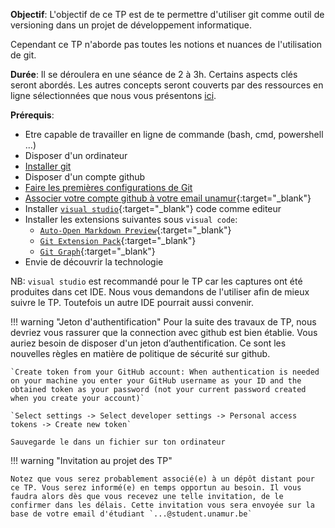 
**Objectif**: L'objectif de ce TP est de te permettre d'utiliser git comme outil de versioning dans un projet de développement informatique.

Cependant ce TP n'aborde pas toutes les notions et nuances de l'utilisation de git.

**Durée**: Il se déroulera en une séance de 2 à 3h. Certains aspects clés seront abordés. Les autres concepts seront couverts par des ressources en ligne sélectionnées que nous vous présentons [ici](../../frameworks/git/index.md#autres-ressources).

**Prérequis**:

- Etre capable de travailler en ligne de commande (bash, cmd, powershell ...)
- Disposer d'un ordinateur
- [Installer git](../../frameworks/git/index.md#installation-et-configuration)
- Disposer d'un compte github
- [Faire les premières configurations de Git](../../frameworks/git/index.md#installation-et-configuration)
- [Associer votre compte github à votre email unamur](../../ressources/Inscription_Github.pdf){:target="_blank"}
- Installer [`visual studio`](https://code.visualstudio.com/){:target="_blank"} code comme editeur
- Installer les extensions suivantes sous `visual code`:
    - [`Auto-Open Markdown Preview`](https://marketplace.visualstudio.com/items?itemName=hnw.vscode-auto-open-markdown-preview){:target="_blank"}
    -  [`Git Extension Pack`](https://marketplace.visualstudio.com/items?itemName=donjayamanne.git-extension-pack){:target="_blank"}
    -  [`Git Graph`](https://marketplace.visualstudio.com/items?itemName=mhutchie.git-graph){:target="_blank"} 
- Envie de découvrir la technologie

NB: `visual studio` est recommandé pour le TP car les captures ont été produites dans cet IDE. Nous vous demandons de l'utiliser afin de mieux suivre le TP. Toutefois un autre IDE pourrait aussi convenir.

!!! warning "Jeton d'authentification"
    Pour la suite des travaux de TP, nous devriez vous rassurer que la connection avec github est bien établie. Vous auriez besoin de disposer d'un jeton d’authentification. Ce sont les nouvelles règles en matière de politique de sécurité sur github.

    `Create token from your GitHub account: When authentication is needed on your machine you enter your GitHub username as your ID and the obtained token as your password (not your current password created when you create your account)`

    `Select settings -> Select developer settings -> Personal access tokens -> Create new token`

    Sauvegarde le dans un fichier sur ton ordinateur



!!! warning  "Invitation au projet des TP"

    Notez que vous serez probablement associé(e) à un dépôt distant pour ce TP. Vous serez informé(e) en temps opportun au besoin. Il vous faudra alors dès que vous recevez une telle invitation, de le confirmer dans les délais. Cette invitation vous sera envoyée sur la base de votre email d'étudiant `...@student.unamur.be`



